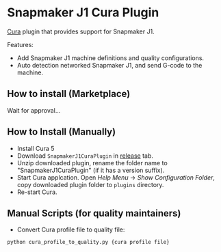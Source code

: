 # Snapmaker J1 Cura Plugin

[Cura](https://github.com/Ultimaker/Cura) plugin that provides support for Snapmaker J1.

Features:

- Add Snapmaker J1 machine definitions and quality configurations.
- Auto detection networked Snapmaker J1, and send G-code to the machine.

## How to install (Marketplace)

Wait for approval...

## How to Install (Manually)

- Install Cura 5
- Download `SnapmakerJ1CuraPlugin` in [release](https://github.com/Snapmaker/SnapmakerJ1CuraPlugin/releases) tab.
- Unzip downloaded plugin, rename the folder name to "SnapmakerJ1CuraPlugin" (if it has a version suffix).
- Start Cura applcation. Open *Help Menu* -> *Show Configuration Folder*, copy downloaded plugin folder to `plugins` directory.
- Re-start Cura.

## Manual Scripts (for quality maintainers)

- Convert Cura profile file to quality file:
 
```Shell
python cura_profile_to_quality.py {cura profile file}
```
